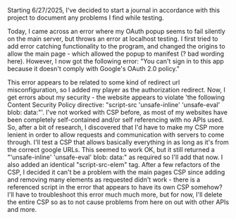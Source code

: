 Starting 6/27/2025, I've decided to start a journal in accordance with this project to document any problems I find while testing. 

Today, I came across an error where my OAuth popup seems to fail silently on the main server, but throws an error at localhost testing. I first tried to add error catching functionality to the program, and changed the origins to allow the main page - which allowed the popup to manifest (? bad wording here). However, I now got the following error: "You can't sign in to this app because it doesn't comply with Google's OAuth 2.0 policy."

This error appears to be related to some kind of redirect url misconfiguration, so I added my player as the authorization redirect. Now, I get errors about my security - the website appears to violate 'the following Content Security Policy directive: "script-src 'unsafe-inline' 'unsafe-eval' blob: data:"'. I've not worked with CSP before, as most of my websites have been completely self-contained and/or self referencing with no APIs used. So, after a bit of research, I discovered that I'd have to make my CSP more lenient in order to allow requests and communication with servers to come through. I'll test a CSP that allows basically everything in as long as it's from the correct google URLs. This seemed to work OK, but it still returned a "'unsafe-inline' 'unsafe-eval' blob: data:" as required so I'll add that now. I also added an identical "script-src-elem" tag. After a few refactors of the CSP, I decided it can't be a problem with the main pages CSP since adding and removing many elements as requested didn't work - there is a referenced script in the error that appears to have its own CSP somehow? I'll have to troubleshoot this error much much more, but for now, I'll delete the entire CSP so as to not cause problems from here on out with other APIs and more.